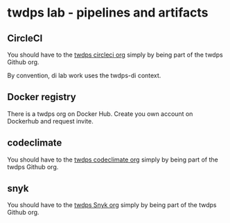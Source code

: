 # twdps lab - pipelines and artifacts

## CircleCI

You should have to the [twdps circleci org](https://app.circleci.com/projects/project-dashboard/github/ThoughtWorks-DPS) simply by being part of the twdps Github org.  

By convention, di lab work uses the twdps-di context.  


## Docker registry

There is a twdps org on Docker Hub. Create you own account on Dockerhub and request invite.  

## codeclimate

You should have to the [twdps codeclimate org](https://codeclimate.com/accounts/5f60ed4fc25a7800e2004668/dashboard) simply by being part of the twdps Github org.

## snyk

You should have to the [twdps Snyk org](https://app.snyk.io/org/twdps) simply by being part of the twdps Github org.



